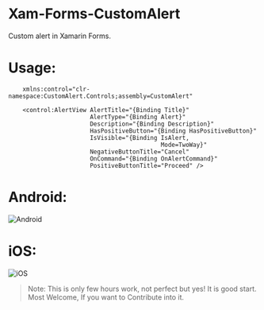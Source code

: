 # Xam-Forms-CustomAlert
Custom alert in Xamarin Forms.

# Usage:

        xmlns:control="clr-namespace:CustomAlert.Controls;assembly=CustomAlert"

        <control:AlertView AlertTitle="{Binding Title}"
                           AlertType="{Binding Alert}"
                           Description="{Binding Description}"
                           HasPositiveButton="{Binding HasPositiveButton}"
                           IsVisible="{Binding IsAlert,
                                               Mode=TwoWay}"
                           NegativeButtonTitle="Cancel"
                           OnCommand="{Binding OnAlertCommand}"
                           PositiveButtonTitle="Proceed" />
                           
# Android:
![Android](https://raw.githubusercontent.com/rzee7/Xam-Forms-CustomAlert/master/Screenshots/Droid.png)

# iOS:
![iOS](https://raw.githubusercontent.com/rzee7/Xam-Forms-CustomAlert/master/Screenshots/iOS.png)

> Note: This is only few hours work, not perfect but yes! It is good start. Most Welcome, If you want to Contribute into it.



